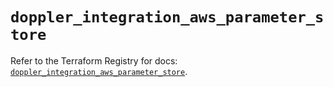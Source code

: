# `doppler_integration_aws_parameter_store`

Refer to the Terraform Registry for docs: [`doppler_integration_aws_parameter_store`](https://registry.terraform.io/providers/dopplerhq/doppler/1.21.0/docs/resources/integration_aws_parameter_store).
